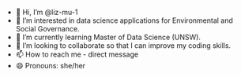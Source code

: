 - 👋 Hi, I’m @liz-mu-1
- 👀 I’m interested in data science applications for Environmental and Social Governance. 
- 🌱 I’m currently learning Master of Data Science (UNSW).
- 💞️ I’m looking to collaborate so that I can improve my coding skills. 
- 📫 How to reach me - direct message
- 😄 Pronouns: she/her

<!---
liz-mu-1/liz-mu-1 is a ✨ special ✨ repository because its `README.md` (this file) appears on your GitHub profile.
You can click the Preview link to take a look at your changes.
--->
